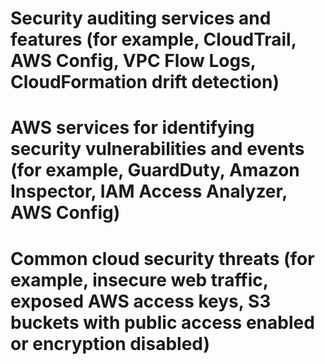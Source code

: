 # Security auditing services and features (for example, CloudTrail, AWS Config, VPC Flow Logs, CloudFormation drift detection)

# AWS services for identifying security vulnerabilities and events (for example, GuardDuty, Amazon Inspector, IAM Access Analyzer, AWS Config)

# Common cloud security threats (for example, insecure web traffic, exposed AWS access keys, S3 buckets with public access enabled or encryption disabled)
